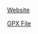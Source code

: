 <a href = http://www.hikingupward.com/GWNF/BrandywineRecreationArea/>Website</a>

<a href = http://www.hikingupward.com/GWNF/BrandywineRecreationArea/Brandywine.gpx>GPX File</a>
